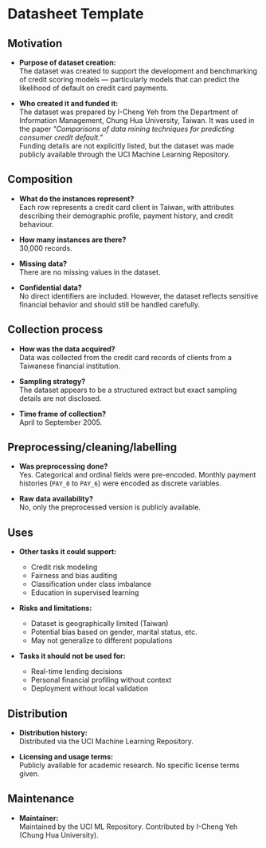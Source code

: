 # Datasheet Template

## Motivation

- **Purpose of dataset creation:**  
  The dataset was created to support the development and benchmarking of credit scoring models — particularly models that can predict the likelihood of default on credit card payments.

- **Who created it and funded it:**  
  The dataset was prepared by I-Cheng Yeh from the Department of Information Management, Chung Hua University, Taiwan. It was used in the paper _"Comparisons of data mining techniques for predicting consumer credit default."_  
  Funding details are not explicitly listed, but the dataset was made publicly available through the UCI Machine Learning Repository.

 
## Composition

- **What do the instances represent?**  
  Each row represents a credit card client in Taiwan, with attributes describing their demographic profile, payment history, and credit behaviour.

- **How many instances are there?**  
  30,000 records.

- **Missing data?**  
  There are no missing values in the dataset.

- **Confidential data?**  
  No direct identifiers are included. However, the dataset reflects sensitive financial behavior and should still be handled carefully.


## Collection process

- **How was the data acquired?**  
  Data was collected from the credit card records of clients from a Taiwanese financial institution.

- **Sampling strategy?**  
  The dataset appears to be a structured extract but exact sampling details are not disclosed.

- **Time frame of collection?**  
  April to September 2005.

  
## Preprocessing/cleaning/labelling

- **Was preprocessing done?**  
  Yes. Categorical and ordinal fields were pre-encoded. Monthly payment histories (`PAY_0` to `PAY_6`) were encoded as discrete variables.

- **Raw data availability?**  
  No, only the preprocessed version is publicly available.

  
## Uses

- **Other tasks it could support:**  
  - Credit risk modeling
  - Fairness and bias auditing
  - Classification under class imbalance
  - Education in supervised learning

- **Risks and limitations:**  
  - Dataset is geographically limited (Taiwan)
  - Potential bias based on gender, marital status, etc.
  - May not generalize to different populations

- **Tasks it should not be used for:**  
  - Real-time lending decisions
  - Personal financial profiling without context
  - Deployment without local validation
    
## Distribution

- **Distribution history:**  
  Distributed via the UCI Machine Learning Repository.

- **Licensing and usage terms:**  
  Publicly available for academic research. No specific license terms given.

## Maintenance

- **Maintainer:**  
  Maintained by the UCI ML Repository. Contributed by I-Cheng Yeh (Chung Hua University).


